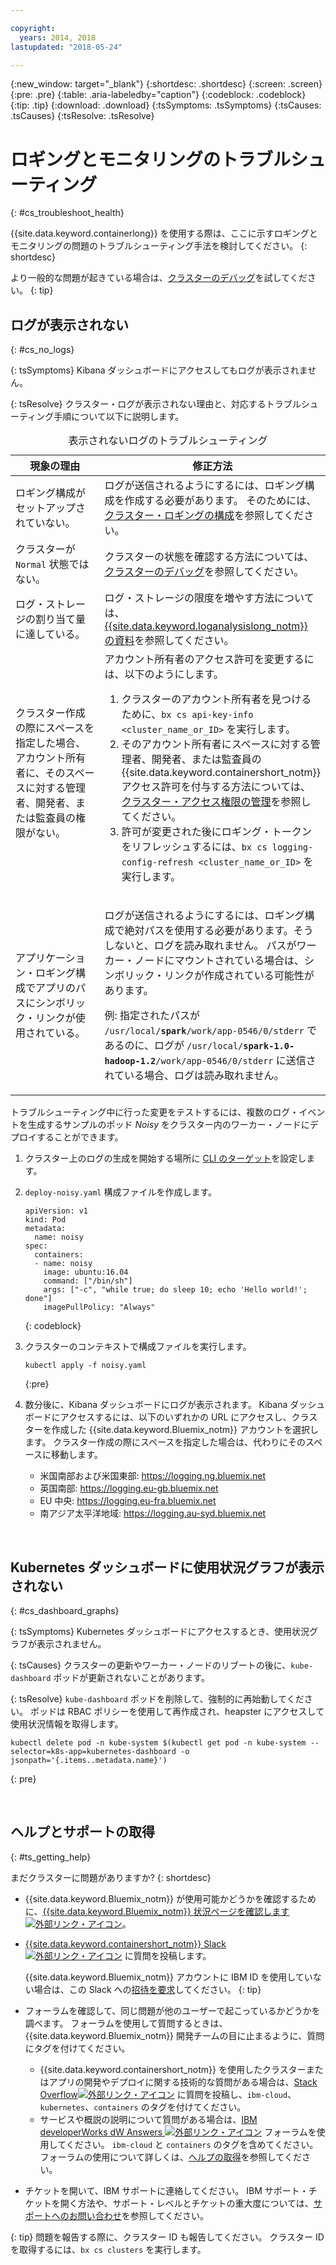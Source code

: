 ```yaml
---

copyright:
  years: 2014, 2018
lastupdated: "2018-05-24"

---
```


{:new_window: target="_blank"}
{:shortdesc: .shortdesc}
{:screen: .screen}
{:pre: .pre}
{:table: .aria-labeledby="caption"}
{:codeblock: .codeblock}
{:tip: .tip}
{:download: .download}
{:tsSymptoms: .tsSymptoms}
{:tsCauses: .tsCauses}
{:tsResolve: .tsResolve}



# ロギングとモニタリングのトラブルシューティング
{: #cs_troubleshoot_health}

{{site.data.keyword.containerlong}} を使用する際は、ここに示すロギングとモニタリングの問題のトラブルシューティング手法を検討してください。
{: shortdesc}

より一般的な問題が起きている場合は、[クラスターのデバッグ](cs_troubleshoot.html)を試してください。
{: tip}

## ログが表示されない
{: #cs_no_logs}

{: tsSymptoms}
Kibana ダッシュボードにアクセスしてもログが表示されません。

{: tsResolve}
クラスター・ログが表示されない理由と、対応するトラブルシューティング手順について以下に説明します。

<table>
<caption>表示されないログのトラブルシューティング</caption>
  <col width="40%">
  <col width="60%">
  <thead>
    <tr>
      <th>現象の理由</th>
      <th>修正方法</th>
    </tr>
 </thead>
 <tbody>
  <tr>
    <td>ロギング構成がセットアップされていない。</td>
    <td>ログが送信されるようにするには、ロギング構成を作成する必要があります。 そのためには、<a href="cs_health.html#logging">クラスター・ロギングの構成</a>を参照してください。</td>
  </tr>
  <tr>
    <td>クラスターが <code>Normal</code> 状態ではない。</td>
    <td>クラスターの状態を確認する方法については、<a href="cs_troubleshoot.html#debug_clusters">クラスターのデバッグ</a>を参照してください。</td>
  </tr>
  <tr>
    <td>ログ・ストレージの割り当て量に達している。</td>
    <td>ログ・ストレージの限度を増やす方法については、<a href="/docs/services/CloudLogAnalysis/troubleshooting/error_msgs.html">{{site.data.keyword.loganalysislong_notm}} の資料</a>を参照してください。</td>
  </tr>
  <tr>
    <td>クラスター作成の際にスペースを指定した場合、アカウント所有者に、そのスペースに対する管理者、開発者、または監査員の権限がない。</td>
      <td>アカウント所有者のアクセス許可を変更するには、以下のようにします。
      <ol><li>クラスターのアカウント所有者を見つけるために、<code>bx cs api-key-info &lt;cluster_name_or_ID&gt;</code> を実行します。</li>
      <li>そのアカウント所有者にスペースに対する管理者、開発者、または監査員の {{site.data.keyword.containershort_notm}} アクセス許可を付与する方法については、<a href="cs_users.html">クラスター・アクセス権限の管理</a>を参照してください。</li>
      <li>許可が変更された後にロギング・トークンをリフレッシュするには、<code>bx cs logging-config-refresh &lt;cluster_name_or_ID&gt;</code> を実行します。</li></ol></td>
    </tr>
    <tr>
      <td>アプリケーション・ロギング構成でアプリのパスにシンボリック・リンクが使用されている。</td>
      <td><p>ログが送信されるようにするには、ロギング構成で絶対パスを使用する必要があります。そうしないと、ログを読み取れません。 パスがワーカー・ノードにマウントされている場合は、シンボリック・リンクが作成されている可能性があります。</p> <p>例: 指定されたパスが <code>/usr/local/<b>spark</b>/work/app-0546/0/stderr</code> であるのに、ログが <code>/usr/local/<b>spark-1.0-hadoop-1.2</b>/work/app-0546/0/stderr</code> に送信されている場合、ログは読み取れません。</p></td>
    </tr>
  </tbody>
</table>

トラブルシューティング中に行った変更をテストするには、複数のログ・イベントを生成するサンプルのポッド *Noisy* をクラスター内のワーカー・ノードにデプロイすることができます。

  1. クラスター上のログの生成を開始する場所に [CLI のターゲット](cs_cli_install.html#cs_cli_configure)を設定します。

  2. `deploy-noisy.yaml` 構成ファイルを作成します。

      ```
      apiVersion: v1
      kind: Pod
      metadata:
        name: noisy
      spec:
        containers:
        - name: noisy
          image: ubuntu:16.04
          command: ["/bin/sh"]
          args: ["-c", "while true; do sleep 10; echo 'Hello world!'; done"]
          imagePullPolicy: "Always"
        ```
        {: codeblock}

  3. クラスターのコンテキストで構成ファイルを実行します。

        ```
        kubectl apply -f noisy.yaml
        ```
        {:pre}

  4. 数分後に、Kibana ダッシュボードにログが表示されます。 Kibana ダッシュボードにアクセスするには、以下のいずれかの URL にアクセスし、クラスターを作成した {{site.data.keyword.Bluemix_notm}} アカウントを選択します。 クラスター作成の際にスペースを指定した場合は、代わりにそのスペースに移動します。
      - 米国南部および米国東部: https://logging.ng.bluemix.net
      - 英国南部: https://logging.eu-gb.bluemix.net
      - EU 中央: https://logging.eu-fra.bluemix.net
      - 南アジア太平洋地域: https://logging.au-syd.bluemix.net

<br />


## Kubernetes ダッシュボードに使用状況グラフが表示されない
{: #cs_dashboard_graphs}

{: tsSymptoms}
Kubernetes ダッシュボードにアクセスするとき、使用状況グラフが表示されません。

{: tsCauses}
クラスターの更新やワーカー・ノードのリブートの後に、`kube-dashboard` ポッドが更新されないことがあります。

{: tsResolve}
`kube-dashboard` ポッドを削除して、強制的に再始動してください。 ポッドは RBAC ポリシーを使用して再作成され、heapster にアクセスして使用状況情報を取得します。

  ```
  kubectl delete pod -n kube-system $(kubectl get pod -n kube-system --selector=k8s-app=kubernetes-dashboard -o jsonpath='{.items..metadata.name}')
  ```
  {: pre}

<br />


## ヘルプとサポートの取得
{: #ts_getting_help}

まだクラスターに問題がありますか?
{: shortdesc}

-   {{site.data.keyword.Bluemix_notm}} が使用可能かどうかを確認するために、[{{site.data.keyword.Bluemix_notm}} 状況ページを確認します![外部リンク・アイコン](../icons/launch-glyph.svg "外部リンク・アイコン")](https://developer.ibm.com/bluemix/support/#status)。
-   [{{site.data.keyword.containershort_notm}} Slack ![外部リンク・アイコン](../icons/launch-glyph.svg "外部リンク・アイコン")](https://ibm-container-service.slack.com) に質問を投稿します。

    {{site.data.keyword.Bluemix_notm}} アカウントに IBM ID を使用していない場合は、この Slack への[招待を要求](https://bxcs-slack-invite.mybluemix.net/)してください。
    {: tip}
-   フォーラムを確認して、同じ問題が他のユーザーで起こっているかどうかを調べます。 フォーラムを使用して質問するときは、{{site.data.keyword.Bluemix_notm}} 開発チームの目に止まるように、質問にタグを付けてください。

    -   {{site.data.keyword.containershort_notm}} を使用したクラスターまたはアプリの開発やデプロイに関する技術的な質問がある場合は、[Stack Overflow![外部リンク・アイコン](../icons/launch-glyph.svg "外部リンク・アイコン")](https://stackoverflow.com/questions/tagged/ibm-cloud+containers) に質問を投稿し、`ibm-cloud`、`kubernetes`、`containers` のタグを付けてください。
    -   サービスや概説の説明について質問がある場合は、[IBM developerWorks dW Answers ![外部リンク・アイコン](../icons/launch-glyph.svg "外部リンク・アイコン")](https://developer.ibm.com/answers/topics/containers/?smartspace=bluemix) フォーラムを使用してください。 `ibm-cloud` と `containers` のタグを含めてください。
    フォーラムの使用について詳しくは、[ヘルプの取得](/docs/get-support/howtogetsupport.html#using-avatar)を参照してください。

-   チケットを開いて、IBM サポートに連絡してください。 IBM サポート・チケットを開く方法や、サポート・レベルとチケットの重大度については、[サポートへのお問い合わせ](/docs/get-support/howtogetsupport.html#getting-customer-support)を参照してください。

{: tip}
問題を報告する際に、クラスター ID も報告してください。 クラスター ID を取得するには、`bx cs clusters` を実行します。

